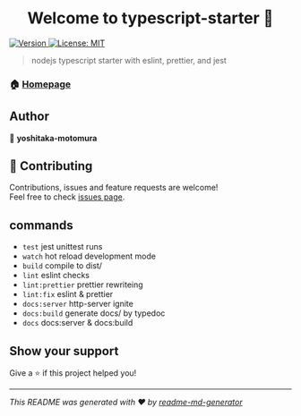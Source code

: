 <h1 align="center">Welcome to typescript-starter 👋</h1>
<p>
  <a href="https://www.npmjs.com/package/typescript-starter" target="_blank">
    <img alt="Version" src="https://img.shields.io/npm/v/typescript-starter.svg">
  </a>
  <a href="#" target="_blank">
    <img alt="License: MIT" src="https://img.shields.io/badge/License-MIT-yellow.svg" />
  </a>
</p>

> nodejs typescript starter with eslint, prettier, and jest

### 🏠 [Homepage](https://github.com/yoshitaka-motomura/typescript-starter#readme)

## Author

👤 **yoshitaka-motomura**

## 🤝 Contributing

Contributions, issues and feature requests are welcome!<br />Feel free to check [issues page](https://github.com/yoshitaka-motomura/typescript-starter/issues).

## commands

- `test` jest unittest runs
- `watch` hot reload development mode
- `build` compile to dist/
- `lint` eslint checks
- `lint:prettier` prettier rewriteing
- `lint:fix` eslint & prettier
- `docs:server` http-server ignite
- `docs:build` generate docs/ by typedoc
- `docs` docs:server & docs:build

## Show your support

Give a ⭐️ if this project helped you!

---

_This README was generated with ❤️ by [readme-md-generator](https://github.com/kefranabg/readme-md-generator)_
